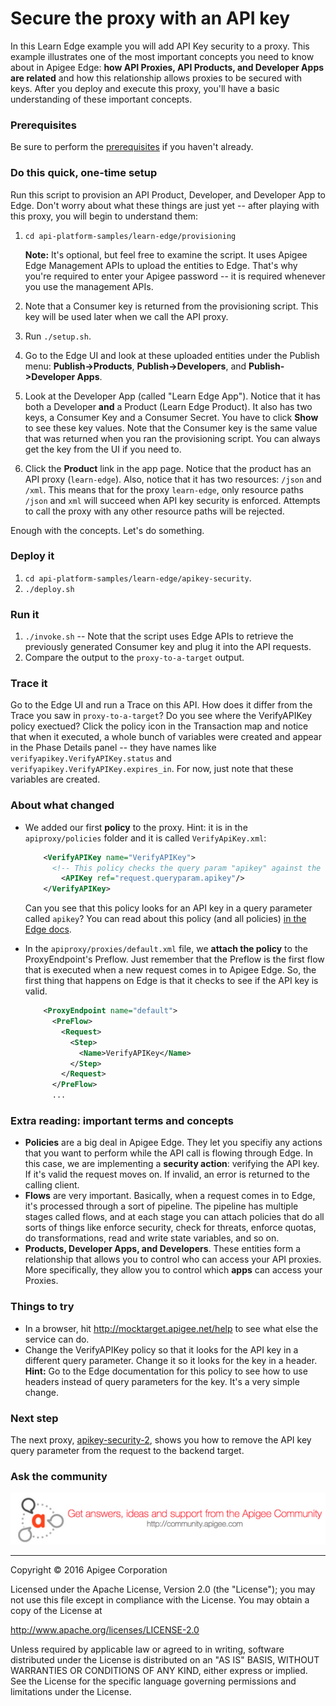 # Secure the proxy with an API key

In this Learn Edge example you will add API Key security to a proxy. This example illustrates one of the most important concepts you need to know about in Apigee Edge: **how API Proxies, API Products, and Developer Apps are related** and how this relationship allows proxies to be secured with keys. After you deploy and execute this proxy, you'll have a basic understanding of these important concepts. 

### Prerequisites

Be sure to perform the [prerequisites](https://github.com/apigee/api-platform-samples/tree/master/learn-edge#prerequisites) if you haven't already.

### Do this quick, one-time setup

Run this script to provision an API Product, Developer, and Developer App to Edge. Don't worry about what these things are just yet -- after playing with this proxy, you will begin to understand them:

1. `cd api-platform-samples/learn-edge/provisioning`

    **Note:** It's optional, but feel free to examine the script. It uses Apigee Edge Management APIs to upload the entities to Edge. That's why you're required to enter your Apigee password -- it is required whenever you use the management APIs.

2. Note that a Consumer key is returned from the provisioning script. This key will be used later when we call the API proxy. 

3. Run `./setup.sh`.

4. Go to the Edge UI and look at these uploaded entities under the Publish menu: **Publish->Products**, **Publish->Developers**, and **Publish->Developer Apps**.

5. Look at the Developer App (called "Learn Edge App"). Notice that it has both a Developer **and** a Product (Learn Edge Product). It also has two keys, a Consumer Key and a Consumer Secret. You have to click **Show** to see these key values. Note that the Consumer key is the same value that was returned when you ran the provisioning script. You can always get the key from the UI if you need to. 

6. Click the **Product** link in the app page. Notice that the product has an API proxy (`learn-edge`). Also, notice that it has two resources: `/json` and `/xml`. This means that for the proxy `learn-edge`, only resource paths `/json` and `xml` will succeed when API key security is enforced. Attempts to call the proxy with any other resource paths will be rejected.

Enough with the concepts. Let's do something.

### Deploy it

1. `cd api-platform-samples/learn-edge/apikey-security`.
2. `./deploy.sh`

### Run it

1. `./invoke.sh` -- Note that the script uses Edge APIs to retrieve the previously generated Consumer key and plug it into the API requests. 
4. Compare the output to the `proxy-to-a-target` output. 

### Trace it

Go to the Edge UI and run a Trace on this API. How does it differ from the Trace you saw in `proxy-to-a-target`? Do you see where the VerifyAPIKey policy exectued? Click the policy icon in the Transaction map and notice that when it executed, a whole bunch of variables were created and appear in the Phase Details panel -- they have names like `verifyapikey.VerifyAPIKey.status` and `verifyapikey.VerifyAPIKey.expires_in`. For now, just note that these variables are created. 

### About what changed

* We added our first **policy** to the proxy. Hint: it is in the `apiproxy/policies` folder and it is called `VerifyApiKey.xml`:

    ```xml
        <VerifyAPIKey name="VerifyAPIKey">
          <!-- This policy checks the query param "apikey" against the Consumer Keys in all the Developer Apps defined in our organization.-->
            <APIKey ref="request.queryparam.apikey"/>
        </VerifyAPIKey>
    ```

  Can you see that this policy looks for an API key in a query parameter called `apikey`? You can read about this policy (and all policies) [in the Edge docs](http://docs.apigee.com/api-services/reference/verify-api-key-policy). 

* In the `apiproxy/proxies/default.xml` file, we **attach the policy** to the ProxyEndpoint's Preflow. Just remember that the Preflow is the first flow that is executed when a new request comes in to Apigee Edge. So, the first thing that happens on Edge is that it checks to see if the API key is valid.

    ```xml
        <ProxyEndpoint name="default">
          <PreFlow>
            <Request>
              <Step>
                <Name>VerifyAPIKey</Name>
              </Step>
            </Request>
          </PreFlow>
          ...
    ```

### Extra reading: important terms and concepts

* **Policies** are a big deal in Apigee Edge. They let you specifiy any actions that you want to perform while the API call is flowing through Edge. In this case, we are implementing a **security action**: verifying the API key. If it's valid the request moves on. If invalid, an error is returned to the calling client.
* **Flows** are very important. Basically, when a request comes in to Edge, it's processed through a sort of pipeline. The pipeline has multiple stages called flows, and at each stage you can attach policies that do all sorts of things like enforce security, check for threats, enforce quotas, do transformations, read and write state variables, and so on. 
* **Products, Developer Apps, and Developers**. These entities form a relationship that allows you to control who can access your API proxies. More specifically, they allow you to control which **apps** can access your Proxies. 


### Things to try

* In a browser, hit http://mocktarget.apigee.net/help to see what else the service can do.
* Change the VerifyAPIKey policy so that it looks for the API key in a different query parameter. Change it so it looks for the key in a header. **Hint:** Go to the Edge documentation for this policy to see how to use headers instead of query parameters for the key. It's a very simple change.

### Next step

The next proxy, [apikey-security-2](../apikey-security-2/README.md), shows you how to remove the API key query parameter from the request to the backend target. 

### Ask the community

[![alt text](../../images/apigee-community.png "Apigee Community is a great place to ask questions and find answers about developing API proxies. ")](https://community.apigee.com?via=github)

---

Copyright © 2016 Apigee Corporation

Licensed under the Apache License, Version 2.0 (the "License"); you may not use
this file except in compliance with the License. You may obtain a copy
of the License at

http://www.apache.org/licenses/LICENSE-2.0

Unless required by applicable law or agreed to in writing, software
distributed under the License is distributed on an "AS IS" BASIS,
WITHOUT WARRANTIES OR CONDITIONS OF ANY KIND, either express or implied.
See the License for the specific language governing permissions and
limitations under the License.
